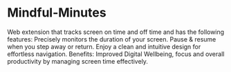 # Mindful-Minutes
Web extension that tracks screen on time and off time and has the following features: Precisely monitors the duration of your screen. Pause &amp; resume when you step away or return. Enjoy a clean and intuitive design for effortless navigation. Benefits: Improved Digital Wellbeing, focus and overall productivity by managing screen time effectively.
